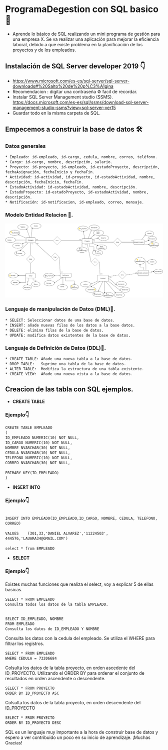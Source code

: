 # ProgramaDegestion con SQL basico 📢

-  Aprende lo básico de SQL realizando un mini programa de gestión para una empresa X. 
Se va realizar una aplicación para mejorar la eficiencia laboral, debido a que existe problema en la planificación de los proyectos y de los empleados.

## Instalación  de SQL Server developer 2019 👇 

- https://www.microsoft.com/es-es/sql-server/sql-server-downloads#%20Salto%20de%20p%C3%A1gina
- Recomendacion : digitar una contraseña ⚙ facil de recordar. 
- Instalar SQL Server Management studio (SSMS). 
  https://docs.microsoft.com/es-es/sql/ssms/download-sql-server-management-studio-ssms?view=sql-server-ver15
- Guardar todo en la misma carpeta de SQL.

## Empecemos a construir la base de datos 🛠️
### Datos generales 

```
* Empleado: id-empleado, id-cargo, cedula, nombre, correo, teléfono.
* Cargo: id-cargo, nombre, descripción, salario.
* Proyecto: id-proyecto, id-empleado, id-estadoProyecto, descripción,      fechaAsignación, fechaInicio y fechaFin.
* Actividad: id-actividad, id-proyecto, id-estadoActividad, nombre, descripción, fechaInicio, fechaFin.
* EstadoActividad: id-estadoActividad, nombre, descripción.
* EstadoProyecto: id-estadoProyecto, id-estadoActividad, nombre, descripción.
* Notificación: id-notificacion, id-empleado, correo, mensaje.

```

### Modelo Entidad Relacion 📄.

![Modelo entidad Relacion](https://github.com/Rinaplata/ProgramaDegestion/blob/main/Imagen/ModeloEntidadRelacion.jpg)

### Lenguaje de manipulación de Datos (DML)📄.

```
* SELECT: Seleccionar datos de una base de datos.
* INSERT: añade nuevas filas de los datos a la base datos.
* DELETE: elimina filas de la base de datos.
* UPDATE: modifica datos existentes de la base de datos.
```
### Lenguaje de Definición de Datos (DDL)📄.

```
* CREATE TABLE: Añade una nueva tabla a la base de datos.
* DROP TABLE:   Suprime una tabla de la base de datos.
* ALTER TABLE:  Modifica la estructura de una tabla existente. 
* CREATE VIEW:  Añade una nueva vista a la base de datos.

```

## Creacion de las tabla con SQL ejemplos.

* **CREATE TABLE** 

### Ejemplo👇
```
CREATE TABLE EMPLEADO
(
ID_EMPLEADO NUMERIC(10) NOT NULL, 
ID_CARGO NUMERIC(10) NOT NULL,
NOMBRE NVARCHAR(30) NOT NULL,
CEDULA NVARCHAR(10) NOT NULL,
TELEFONO NUMERIC(10) NOT NULL,
CORREO NVARCHAR(30) NOT NULL,

PRIMARY KEY(ID_EMPLEADO)
)

```

* **INSERT INTO** 

### Ejemplo👇

```

INSERT INTO EMPLEADO(ID_EMPLEADO,ID_CARGO, NOMBRE, CEDULA, TELEFONO, CORREO)

VALUES    (301,33,'DANIEL ALVAREZ','11224503', 444576,'LAUARA34@GMAIL.COM')

select * from EMPLEADO

```
* **SELECT**

### Ejemplo👇


Existes muchas funciones que realiza el select, voy a explicar 5 de ellas basicas.


```
SELECT * FROM EMPLEADO 
Consulta todos los datos de la tabla EMPLEADO. 

```

```

SELECT ID_EMPLEADO, NOMBRE        
FROM EMPLEADO
Consulta los datos de ID_EMPLEADO Y NOMBRE
```

Consulta los datos con la cedula del empleado. Se utiliza el WHERE para filtrar los registros.  
```
SELECT * FROM EMPLEADO      
WHERE CEDULA = 73206684 
```
Colsulta los datos de la tabla proyecto, en orden ascedente del ID_PROYECTO.
Utilizando el ORDER BY para ordenar el conjunto de recultados en orden ascendente o descendente.
```
SELECT * FROM PROYECTO
ORDER BY ID_PROYECTO ASC
```
Colsulta los datos de la tabla proyecto, en orden descendente del ID_PROYECTO
```
SELECT * FROM PROYECTO
ORDER BY ID_PROYECTO DESC
```


SQL es un lenguaje muy importante a la hora de construir base de datos y espero a ver contribuido un poco en su inicio de aprendizaje. ¡Muchas Gracias!


